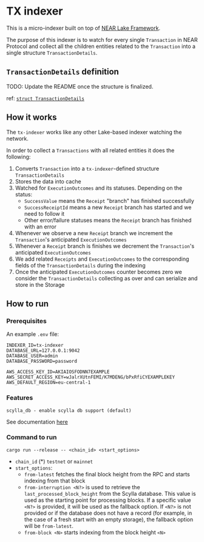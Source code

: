 # TX indexer

This is a micro-indexer built on top of [NEAR Lake Framework](https://github.com/near/near-lake-framework-rs).

The purpose of this indexer is to watch for every single `Transaction` in NEAR Protocol and collect all the children entities related to the `Transaction` into a single structure `TransactionDetails`.


## `TransactionDetails` definition

TODO: Update the README once the structure is finalized.

ref: [`struct TransactionDetails`](../readnode-primitives/src/lib.rs)


## How it works

The `tx-indexer` works like any other Lake-based indexer watching the network.

In order to collect a `Transactions` with all related entities it does the following:

1. Converts `Transaction` into a `tx-indexer`-defined structure `TransactionDetails`
2. Stores the data into cache
3. Watched for `ExecutionOutcomes` and its statuses. Depending on the status:
    - `SuccessValue` means the `Receipt` "branch" has finished successfully
    - `SuccessReceiptId` means a new `Receipt` branch has started and we need to follow it
    - Other error/failure statuses means the `Receipt` branch has finished with an error
4. Whenever we observe a new `Receipt` branch we increment the `Transaction`'s anticipated `ExecutionOutcomes`
5. Whenever a `Receipt` branch is finishes we decrement the `Transaction`'s anticipated `ExecutionOutcomes`
6. We add related `Receipts` and `ExecutionOutcomes` to the corresponding fields of the `TransactionDetails` during the indexing
7. Once the anticipated `ExecutionOutcomes` counter becomes zero we consider the `TransactionDetails` collecting as over and can serialize and store in the Storage

## How to run

### Prerequisites

An example `.env` file:
```
INDEXER_ID=tx-indexer
DATABASE_URL=127.0.0.1:9042
DATABASE_USER=admin
DATABASE_PASSWORD=password

AWS_ACCESS_KEY_ID=AKIAIOSFODNN7EXAMPLE
AWS_SECRET_ACCESS_KEY=wJalrXUtnFEMI/K7MDENG/bPxRfiCYEXAMPLEKEY
AWS_DEFAULT_REGION=eu-central-1
```
### Features
```
scylla_db - enable scylla db support (default)
```
See documentation [here](../database/README.md)

### Command to run

```
cargo run --release -- <chain_id> <start_options>
```

- `chain_id` (\*) `testnet` or `mainnet`
- `start_options`:
    - `from-latest` fetches the final block height from the RPC and starts indexing from that block
    - `from-interruption <N?>` is used to retrieve the `last_processed_block_height` from the Scylla database. This value is used as the starting point for processing blocks. If a specific value `<N?>` is provided, it will be used as the fallback option. If `<N?>` is not provided or if the database does not have a record (for example, in the case of a fresh start with an empty storage), the fallback option will be `from-latest`.
    - `from-block <N>` starts indexing from the block height `<N>`


